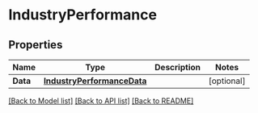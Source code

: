 # IndustryPerformance

## Properties

Name | Type | Description | Notes
------------ | ------------- | ------------- | -------------
**Data** | [**IndustryPerformanceData**](industryPerformance_data.md) |  | [optional] 

[[Back to Model list]](../README.md#documentation-for-models) [[Back to API list]](../README.md#documentation-for-api-endpoints) [[Back to README]](../README.md)


